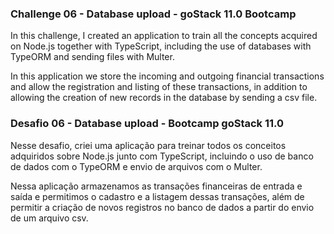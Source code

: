 ### Challenge 06 - Database upload - goStack 11.0 Bootcamp ### 

In this challenge, I created an application to train all the concepts acquired on Node.js together with TypeScript, including the use of databases with TypeORM and sending files with Multer.

In this application we store the incoming and outgoing financial transactions and allow the registration and listing of these transactions, in addition to allowing the creation of new records in the database by sending a csv file.


### Desafio 06 - Database upload - Bootcamp goStack 11.0 ### 
Nesse desafio, criei uma aplicação para treinar todos os conceitos adquiridos sobre Node.js junto com TypeScript, incluindo o uso de banco de dados com o TypeORM e envio de arquivos com o Multer.

Nessa aplicação armazenamos as transações financeiras de entrada e saída e permitimos o cadastro e a listagem dessas transações, além de permitir a criação de novos registros no banco de dados a partir do envio de um arquivo csv.
